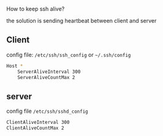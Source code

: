 How to keep ssh alive?

the solution is sending heartbeat between client and server

## Client 

config file: `/etc/ssh/ssh_config` or    `~/.ssh/config`

```sh
Host *
    ServerAliveInterval 300
    ServerAliveCountMax 2
```

## server

config file `/etc/ssh/sshd_config`

```sh
ClientAliveInterval 300
ClientAliveCountMax 2
```
